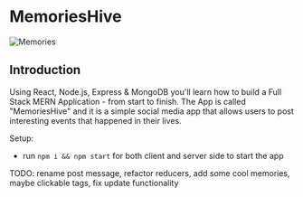 # MemoriesHive

![Memories](https://i.ibb.co/7CmVbCW/image.png)

## Introduction
Using React, Node.js, Express & MongoDB you'll learn how to build a Full Stack MERN Application - from start to finish. The App is called "MemoriesHive" and it is a simple social media app that allows users to post interesting events that happened in their lives.

Setup:
- run ```npm i && npm start``` for both client and server side to start the app

TODO: rename post message, refactor reducers, add some cool memories, maybe clickable tags, fix update functionality

